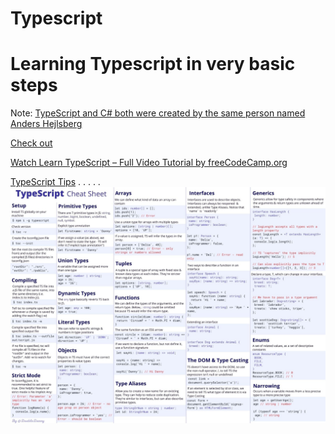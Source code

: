 # Typescript

# Learning Typescript in very basic steps

Note: 
[TypeScript and C# both were created by the same person named Anders Hejlsberg](https://dev.to/destrodevshow/typescript-and-c-both-created-by-the-same-person-named-anders-hejlsberg-42g4)

[Check out ](https://www.typescriptlang.org/docs/handbook/intro.html)

[Watch Learn TypeScript – Full Video Tutorial by freeCodeCamp.org](https://www.youtube.com/watch?v=30LWjhZzg50) 

[TypeScript Tips](https://www.totaltypescript.com/tips)
.
.
.
.
.
![TypeScript Cheetsheet](typescript.jpeg)